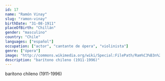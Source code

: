 ```yaml
---
id: 17
name: "Ramón Vinay"
slug: "ramon-vinay"
birthDate: "31-08-1911"
placeOfBirth: "Chillán"
gender: "masculino"
country: "Chile"
languages: ["español"]
occupation: ["actor", "cantante de ópera", "violinista"]
genre: ["ópera"]
image: "http://commons.wikimedia.org/wiki/Special:FilePath/Ram%C3%B3n%20Vinay.jpg"
description: "barítono chileno (1911-1996)"
---
```


barítono chileno (1911-1996)
